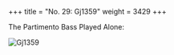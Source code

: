 +++
title = "No. 29: Gj1359"
weight = 3429
+++

The Partimento Bass Played Alone:

![Gj1359](/img/29FenBk4.jpg)
